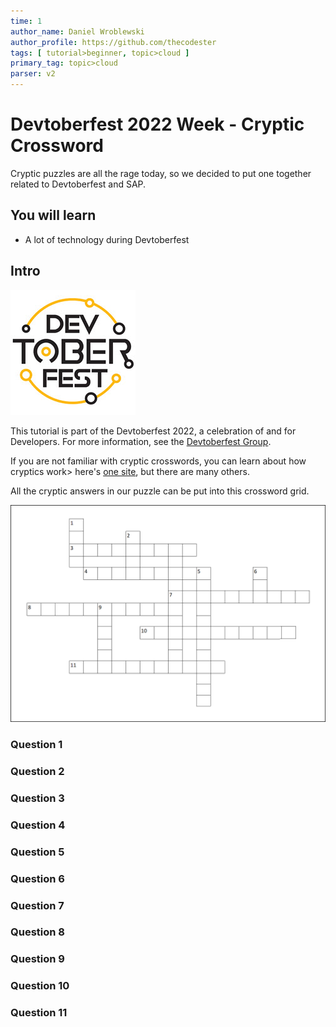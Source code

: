 ```yaml
---
time: 1
author_name: Daniel Wroblewski
author_profile: https://github.com/thecodester
tags: [ tutorial>beginner, topic>cloud ]
primary_tag: topic>cloud
parser: v2
---
```


# Devtoberfest 2022 Week - Cryptic Crossword
<!-- description -->Cryptic puzzles are all the rage today, so we decided to put one together related to Devtoberfest and SAP.

## You will learn
- A lot of technology during Devtoberfest 

## Intro

![Devtoberfest](Devtoberfest.jpg)

This tutorial is part of the Devtoberfest 2022, a celebration of and for Developers. For more information, see the [Devtoberfest Group](https://groups.community.sap.com/t5/devtoberfest/gh-p/Devtoberfest).

If you are not familiar with cryptic crosswords, you can learn about how cryptics work> here's [one site](http://www.sarahlolley.com/intro-to-cryptic-crosswords.html), but there are many others.

All the cryptic answers in our puzzle can be put into this crossword grid.

![Grid](grid.png)

### Question 1


### Question 2


### Question 3


### Question 4


### Question 5


### Question 6

### Question 7


### Question 8


### Question 9


### Question 10


### Question 11

